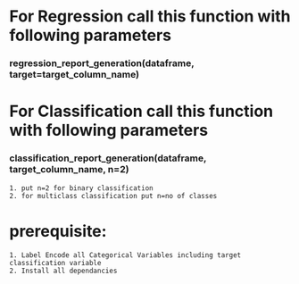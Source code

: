 # For Regression call this function with following parameters

### regression_report_generation(dataframe, target=target_column_name)

# For Classification call this function with following parameters

### classification_report_generation(dataframe, target_column_name, n=2)

    1. put n=2 for binary classification
    2. for multiclass classification put n=no of classes

# prerequisite:

    1. Label Encode all Categorical Variables including target classification variable
    2. Install all dependancies
